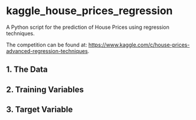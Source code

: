 # kaggle_house_prices_regression
A Python script for the prediction of House Prices using regression techniques.

The competition can be found at: https://www.kaggle.com/c/house-prices-advanced-regression-techniques.

## 1. The Data

## 2. Training Variables

## 3. Target Variable
